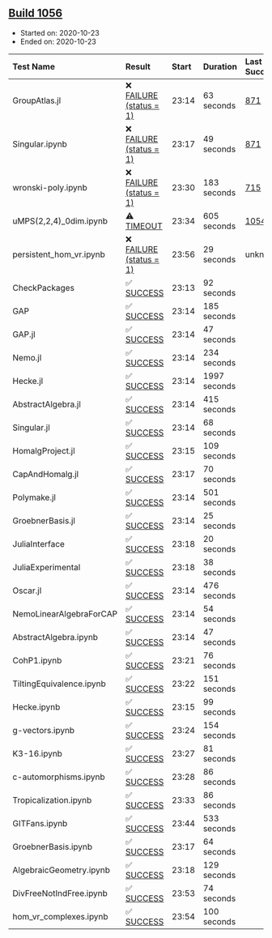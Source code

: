## [Build 1056](https://oscarci.mathematik.uni-kl.de/job/oscar-stable/1056/)

* Started on: 2020-10-23
* Ended on: 2020-10-23

| Test Name    | Result | Start | Duration | Last Success | First Failure |
|:-------------|:-------|:------|:---------|:-------------|:--------------|
| GroupAtlas.jl | ❌ [FAILURE (status = 1)](https://oscarci.mathematik.uni-kl.de/job/oscar-stable/1056/artifact/logs/build-1056/GroupAtlas.jl.log) | 23:14 | 63 seconds | [871](https://oscarci.mathematik.uni-kl.de/job/oscar-stable/871/) | [872](https://oscarci.mathematik.uni-kl.de/job/oscar-stable/872/) |
| Singular.ipynb | ❌ [FAILURE (status = 1)](https://oscarci.mathematik.uni-kl.de/job/oscar-stable/1056/artifact/logs/build-1056/Singular.ipynb.log) | 23:17 | 49 seconds | [871](https://oscarci.mathematik.uni-kl.de/job/oscar-stable/871/) | [872](https://oscarci.mathematik.uni-kl.de/job/oscar-stable/872/) |
| wronski-poly.ipynb | ❌ [FAILURE (status = 1)](https://oscarci.mathematik.uni-kl.de/job/oscar-stable/1056/artifact/logs/build-1056/wronski-poly.ipynb.log) | 23:30 | 183 seconds | [715](https://oscarci.mathematik.uni-kl.de/job/oscar-stable/715/) | [716](https://oscarci.mathematik.uni-kl.de/job/oscar-stable/716/) |
| uMPS(2,2,4)_0dim.ipynb | ⚠ [TIMEOUT](https://oscarci.mathematik.uni-kl.de/job/oscar-stable/1056/artifact/logs/build-1056/uMPS-2-2-4-_0dim.ipynb.log) | 23:34 | 605 seconds | [1054](https://oscarci.mathematik.uni-kl.de/job/oscar-stable/1054/) | [1055](https://oscarci.mathematik.uni-kl.de/job/oscar-stable/1055/) |
| persistent_hom_vr.ipynb | ❌ [FAILURE (status = 1)](https://oscarci.mathematik.uni-kl.de/job/oscar-stable/1056/artifact/logs/build-1056/persistent_hom_vr.ipynb.log) | 23:56 | 29 seconds | unknown | unknown |
| CheckPackages | ✅ [SUCCESS](https://oscarci.mathematik.uni-kl.de/job/oscar-stable/1056/artifact/logs/build-1056/CheckPackages.log) | 23:13 | 92 seconds |  |  |
| GAP | ✅ [SUCCESS](https://oscarci.mathematik.uni-kl.de/job/oscar-stable/1056/artifact/logs/build-1056/GAP.log) | 23:14 | 185 seconds |  |  |
| GAP.jl | ✅ [SUCCESS](https://oscarci.mathematik.uni-kl.de/job/oscar-stable/1056/artifact/logs/build-1056/GAP.jl.log) | 23:14 | 47 seconds |  |  |
| Nemo.jl | ✅ [SUCCESS](https://oscarci.mathematik.uni-kl.de/job/oscar-stable/1056/artifact/logs/build-1056/Nemo.jl.log) | 23:14 | 234 seconds |  |  |
| Hecke.jl | ✅ [SUCCESS](https://oscarci.mathematik.uni-kl.de/job/oscar-stable/1056/artifact/logs/build-1056/Hecke.jl.log) | 23:14 | 1997 seconds |  |  |
| AbstractAlgebra.jl | ✅ [SUCCESS](https://oscarci.mathematik.uni-kl.de/job/oscar-stable/1056/artifact/logs/build-1056/AbstractAlgebra.jl.log) | 23:14 | 415 seconds |  |  |
| Singular.jl | ✅ [SUCCESS](https://oscarci.mathematik.uni-kl.de/job/oscar-stable/1056/artifact/logs/build-1056/Singular.jl.log) | 23:14 | 68 seconds |  |  |
| HomalgProject.jl | ✅ [SUCCESS](https://oscarci.mathematik.uni-kl.de/job/oscar-stable/1056/artifact/logs/build-1056/HomalgProject.jl.log) | 23:15 | 109 seconds |  |  |
| CapAndHomalg.jl | ✅ [SUCCESS](https://oscarci.mathematik.uni-kl.de/job/oscar-stable/1056/artifact/logs/build-1056/CapAndHomalg.jl.log) | 23:17 | 70 seconds |  |  |
| Polymake.jl | ✅ [SUCCESS](https://oscarci.mathematik.uni-kl.de/job/oscar-stable/1056/artifact/logs/build-1056/Polymake.jl.log) | 23:14 | 501 seconds |  |  |
| GroebnerBasis.jl | ✅ [SUCCESS](https://oscarci.mathematik.uni-kl.de/job/oscar-stable/1056/artifact/logs/build-1056/GroebnerBasis.jl.log) | 23:14 | 25 seconds |  |  |
| JuliaInterface | ✅ [SUCCESS](https://oscarci.mathematik.uni-kl.de/job/oscar-stable/1056/artifact/logs/build-1056/JuliaInterface.log) | 23:18 | 20 seconds |  |  |
| JuliaExperimental | ✅ [SUCCESS](https://oscarci.mathematik.uni-kl.de/job/oscar-stable/1056/artifact/logs/build-1056/JuliaExperimental.log) | 23:18 | 38 seconds |  |  |
| Oscar.jl | ✅ [SUCCESS](https://oscarci.mathematik.uni-kl.de/job/oscar-stable/1056/artifact/logs/build-1056/Oscar.jl.log) | 23:14 | 476 seconds |  |  |
| NemoLinearAlgebraForCAP | ✅ [SUCCESS](https://oscarci.mathematik.uni-kl.de/job/oscar-stable/1056/artifact/logs/build-1056/NemoLinearAlgebraForCAP.log) | 23:14 | 54 seconds |  |  |
| AbstractAlgebra.ipynb | ✅ [SUCCESS](https://oscarci.mathematik.uni-kl.de/job/oscar-stable/1056/artifact/logs/build-1056/AbstractAlgebra.ipynb.log) | 23:14 | 47 seconds |  |  |
| CohP1.ipynb | ✅ [SUCCESS](https://oscarci.mathematik.uni-kl.de/job/oscar-stable/1056/artifact/logs/build-1056/CohP1.ipynb.log) | 23:21 | 76 seconds |  |  |
| TiltingEquivalence.ipynb | ✅ [SUCCESS](https://oscarci.mathematik.uni-kl.de/job/oscar-stable/1056/artifact/logs/build-1056/TiltingEquivalence.ipynb.log) | 23:22 | 151 seconds |  |  |
| Hecke.ipynb | ✅ [SUCCESS](https://oscarci.mathematik.uni-kl.de/job/oscar-stable/1056/artifact/logs/build-1056/Hecke.ipynb.log) | 23:15 | 99 seconds |  |  |
| g-vectors.ipynb | ✅ [SUCCESS](https://oscarci.mathematik.uni-kl.de/job/oscar-stable/1056/artifact/logs/build-1056/g-vectors.ipynb.log) | 23:24 | 154 seconds |  |  |
| K3-16.ipynb | ✅ [SUCCESS](https://oscarci.mathematik.uni-kl.de/job/oscar-stable/1056/artifact/logs/build-1056/K3-16.ipynb.log) | 23:27 | 81 seconds |  |  |
| c-automorphisms.ipynb | ✅ [SUCCESS](https://oscarci.mathematik.uni-kl.de/job/oscar-stable/1056/artifact/logs/build-1056/c-automorphisms.ipynb.log) | 23:28 | 86 seconds |  |  |
| Tropicalization.ipynb | ✅ [SUCCESS](https://oscarci.mathematik.uni-kl.de/job/oscar-stable/1056/artifact/logs/build-1056/Tropicalization.ipynb.log) | 23:33 | 86 seconds |  |  |
| GITFans.ipynb | ✅ [SUCCESS](https://oscarci.mathematik.uni-kl.de/job/oscar-stable/1056/artifact/logs/build-1056/GITFans.ipynb.log) | 23:44 | 533 seconds |  |  |
| GroebnerBasis.ipynb | ✅ [SUCCESS](https://oscarci.mathematik.uni-kl.de/job/oscar-stable/1056/artifact/logs/build-1056/GroebnerBasis.ipynb.log) | 23:17 | 64 seconds |  |  |
| AlgebraicGeometry.ipynb | ✅ [SUCCESS](https://oscarci.mathematik.uni-kl.de/job/oscar-stable/1056/artifact/logs/build-1056/AlgebraicGeometry.ipynb.log) | 23:18 | 129 seconds |  |  |
| DivFreeNotIndFree.ipynb | ✅ [SUCCESS](https://oscarci.mathematik.uni-kl.de/job/oscar-stable/1056/artifact/logs/build-1056/DivFreeNotIndFree.ipynb.log) | 23:53 | 74 seconds |  |  |
| hom_vr_complexes.ipynb | ✅ [SUCCESS](https://oscarci.mathematik.uni-kl.de/job/oscar-stable/1056/artifact/logs/build-1056/hom_vr_complexes.ipynb.log) | 23:54 | 100 seconds |  |  |
